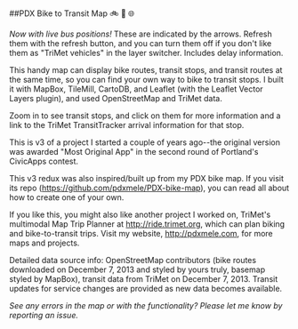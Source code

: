 ##PDX Bike to Transit Map 
:bike:  :bus:  :globe_with_meridians:

_Now with live bus positions!_ These are indicated by the arrows. Refresh them with the refresh button, and you can turn them off if you don't like them as "TriMet vehicles" in the layer switcher. Includes delay information.

This handy map can display bike routes, transit stops, and transit routes at the same time, so you can find your own way to bike to transit stops. I built it with MapBox, TileMill, CartoDB, and Leaflet (with the Leaflet Vector Layers plugin), and used OpenStreetMap and TriMet data.

Zoom in to see transit stops, and click on them for more information and a link to the TriMet TransitTracker arrival information for that stop.

This is v3 of a project I started a couple of years ago--the original version was awarded "Most Original App" in the second round of Portland's CivicApps contest.

This v3 redux was also inspired/built up from my PDX bike map. If you visit its repo (https://github.com/pdxmele/PDX-bike-map), you can read all about how to create one of your own.

If you like this, you might also like another project I worked on, TriMet's multimodal Map Trip Planner at http://ride.trimet.org, which can plan biking and bike-to-transit trips. Visit my website, http://pdxmele.com, for more maps and projects. 

Detailed data source info: OpenStreetMap contributors (bike routes downloaded on December 7, 2013 and styled by yours truly, basemap styled by MapBox), transit data from TriMet on December 7, 2013. Transit updates for service changes are provided as new data becomes available. 

*See any errors in the map or with the functionality? Please let me know by reporting an issue.*
